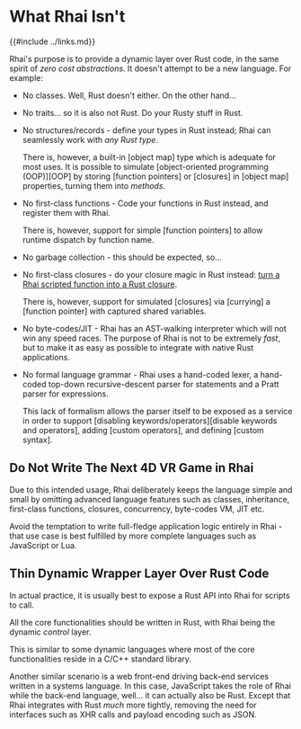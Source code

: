 What Rhai Isn't
===============

{{#include ../links.md}}

Rhai's purpose is to provide a dynamic layer over Rust code, in the same spirit of _zero cost abstractions_.
It doesn't attempt to be a new language. For example:

* No classes.  Well, Rust doesn't either. On the other hand...

* No traits...  so it is also not Rust. Do your Rusty stuff in Rust.

* No structures/records - define your types in Rust instead; Rhai can seamlessly work with _any Rust type_.

  There is, however, a built-in [object map] type which is adequate for most uses.
  It is possible to simulate [object-oriented programming (OOP)][OOP] by storing [function pointers]
  or [closures] in [object map] properties, turning them into _methods_.

* No first-class functions - Code your functions in Rust instead, and register them with Rhai.

  There is, however, support for simple [function pointers] to allow runtime dispatch by function name.

* No garbage collection - this should be expected, so...

* No first-class closures - do your closure magic in Rust instead: [turn a Rhai scripted function into a Rust closure]({{rootUrl}}/engine/call-fn.md).

  There is, however, support for simulated [closures] via [currying] a [function pointer] with
  captured shared variables.

* No byte-codes/JIT - Rhai has an AST-walking interpreter which will not win any speed races.
  The purpose of Rhai is not to be extremely _fast_, but to make it as easy as possible to
  integrate with native Rust applications.

* No formal language grammar - Rhai uses a hand-coded lexer, a hand-coded top-down recursive-descent parser
  for statements and a Pratt parser for expressions.
  
  This lack of formalism allows the parser itself to be exposed as a service in order to support
  [disabling keywords/operators][disable keywords and operators], adding [custom operators],
  and defining [custom syntax].


Do Not Write The Next 4D VR Game in Rhai
---------------------------------------

Due to this intended usage, Rhai deliberately keeps the language simple and small by omitting
advanced language features such as classes, inheritance, first-class functions, closures,
concurrency, byte-codes VM, JIT etc.

Avoid the temptation to write full-fledge application logic entirely in Rhai -
that use case is best fulfilled by more complete languages such as JavaScript or Lua.


Thin Dynamic Wrapper Layer Over Rust Code
----------------------------------------

In actual practice, it is usually best to expose a Rust API into Rhai for scripts to call.

All the core functionalities should be written in Rust, with Rhai being the dynamic _control_ layer.

This is similar to some dynamic languages where most of the core functionalities reside in a C/C++
standard library.

Another similar scenario is a web front-end driving back-end services written in a systems language.
In this case, JavaScript takes the role of Rhai while the back-end language, well... it can actually also be Rust.
Except that Rhai integrates with Rust _much_ more tightly, removing the need for interfaces such
as XHR calls and payload encoding such as JSON.

